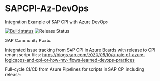 # SAPCPI-Az-DevOps
Integration Example of SAP CPI with Azure DevOps

[![Build status](https://dev.azure.com/mapankra/SAP-CPI-Integration-Az-DevOps/_apis/build/status/Playground-CI)](https://dev.azure.com/mapankra/SAP-CPI-Integration-Az-DevOps/_build/latest?definitionId=11)
![Release Status](https://vsrm.dev.azure.com/mapankra/_apis/public/Release/badge/c23cc4a0-95dd-44da-b2dd-26c62b89b527/1/1)

SAP Community Posts:

Integrated Issue tracking from SAP CPI in Azure Boards with release to CPI tenant script files: https://blogs.sap.com/2020/05/10/a-tale-of-azure-logicapps-and-cpi-or-how-my-iflows-learned-devops-practices

Full-cycle CI/CD from Azure Pipelines for scripts in SAP CPI including release: